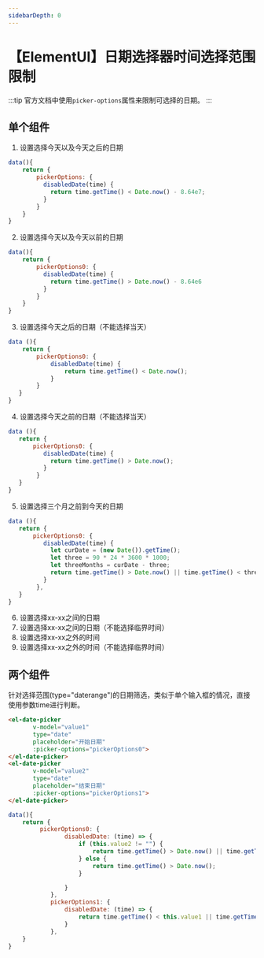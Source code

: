 ```yaml
---
sidebarDepth: 0
---
```


# 【ElementUI】日期选择器时间选择范围限制

:::tip
官方文档中使用<code>picker-options</code>属性来限制可选择的日期。
:::

## 单个组件

1. 设置选择今天以及今天之后的日期

```js
data(){
    return {
        pickerOptions: {
          disabledDate(time) {
            return time.getTime() < Date.now() - 8.64e7;
          }
        }
    }
}
```

2. 设置选择今天以及今天以前的日期

```js
data(){
    return {
        pickerOptions0: {
          disabledDate(time) {
            return time.getTime() > Date.now() - 8.64e6
          }
        }
    }
}
```

3. 设置选择今天之后的日期（不能选择当天）

```js
data (){
    return {
        pickerOptions0: {
            disabledDate(time) {
                return time.getTime() < Date.now();
            }
        }
   }     
} 
```

4. 设置选择今天之前的日期（不能选择当天）

```js
data (){
   return {
       pickerOptions0: {
          disabledDate(time) {
            return time.getTime() > Date.now();
          }
        }
   }     
}    
```

5. 设置选择三个月之前到今天的日期

```js
data (){
   return {
       pickerOptions0: {
          disabledDate(time) {
            let curDate = (new Date()).getTime();
            let three = 90 * 24 * 3600 * 1000;
            let threeMonths = curDate - three;
            return time.getTime() > Date.now() || time.getTime() < threeMonths;;
          }
        },  
   }     
} 
```

6. 设置选择xx-xx之间的日期
7. 设置选择xx-xx之间的日期（不能选择临界时间）
8. 设置选择xx-xx之外的时间
9. 设置选择xx-xx之外的时间（不能选择临界时间）

## 两个组件

针对选择范围(type="daterange")的日期筛选，类似于单个输入框的情况，直接使用参数time进行判断。

```html
<el-date-picker
       v-model="value1"
       type="date"
       placeholder="开始日期"
       :picker-options="pickerOptions0">
</el-date-picker>
<el-date-picker
       v-model="value2"
       type="date"
       placeholder="结束日期"
       :picker-options="pickerOptions1">
</el-date-picker>
```

```js
data(){
    return {
         pickerOptions0: {
                disabledDate: (time) => {
                    if (this.value2 != "") {
                        return time.getTime() > Date.now() || time.getTime() > this.value2;
                    } else {
                        return time.getTime() > Date.now();
                    }

                }
            },
            pickerOptions1: {
                disabledDate: (time) => {
                    return time.getTime() < this.value1 || time.getTime() > Date.now();
                }
            },
    }      
}       
```